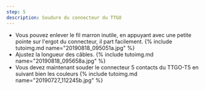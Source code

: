 ```yaml
---
step: 5
description: Soudure du connecteur du TTGO
---
```


- Vous pouvez enlever le fil marron inutile, en appuyant avec une petite pointe sur l'ergot du connecteur, il part facilement. 
{% include tutoimg.md name="20190818_095051a.jpg" %}
- Ajustez la longueur des câbles.
{% include tutoimg.md name="20190818_095658a.jpg" %}
- Vous devez maintenant souder le connecteur 5 contacts du TTGO-T5 en suivant bien les couleurs
{% include tutoimg.md name="20190727_112245b.jpg" %}

